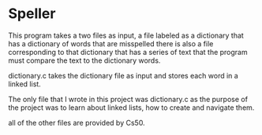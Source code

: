 # Speller

This program takes a two files as input, a file labeled as a dictionary that has a dictionary of words that are misspelled
there is also a file corresponding to that dictionary that has a series of text that the program must compare the text to the dictionary words.

dictionary.c takes the dictionary file as input and stores each word in a linked list.

The only file that I wrote in this project was dictionary.c as the purpose of the project was to learn about linked lists, how to create and navigate them.

all of the other files are provided by Cs50.

